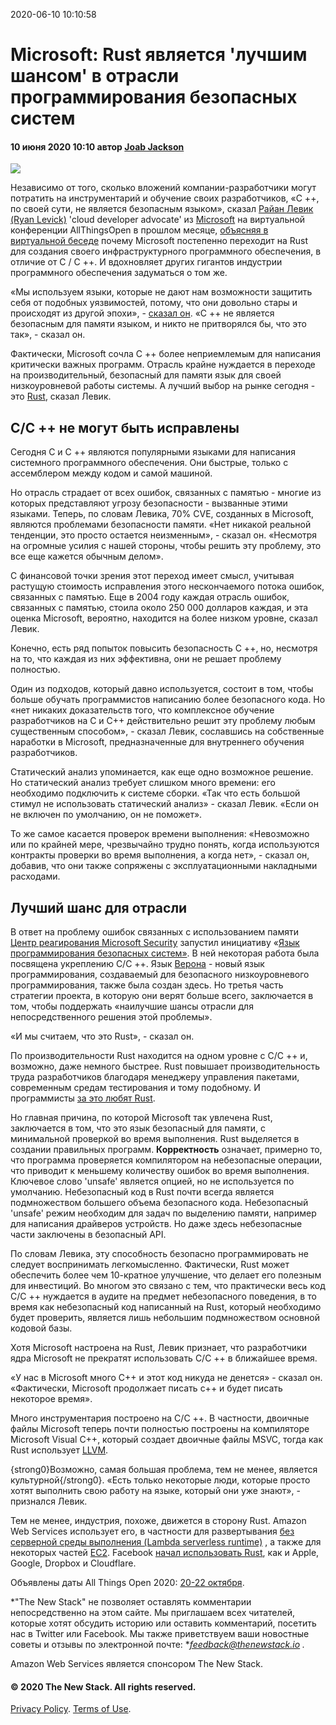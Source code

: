 2020-06-10 10:10:58

# Microsoft: Rust является 'лучшим шансом' в отрасли программирования безопасных систем

#### 10 июня 2020 10:10 автор [Joab Jackson](https://thenewstack.io/author/joab/ "Posts by Joab Jackson")

![](https://cdn.thenewstack.io/media/2020/06/1a99000f-microsoft-rust.jpg)

Независимо от того, сколько вложений компании-разработчики могут потратить на инструментарий и обучение своих разработчиков, «C ++, по своей сути, не является безопасным языком», сказал [Райан Левик (Ryan Levick)](https://github.com/rylev) 'cloud developer advocate' из [Microsoft](https://www.microsoft.com) на виртуальной конференции AllThingsOpen в прошлом месяце, [объясняя в виртуальной беседе](https://youtu.be/NQBVUjdkLAA) почему Microsoft постепенно переходит на Rust для создания своего инфраструктурного программного обеспечения, в отличие от C / C ++. И вдохновляет других гигантов индустрии программного обеспечения задуматься о том же.

«Мы используем языки, которые не дают нам возможности защитить себя от подобных уязвимостей, потому, что они довольно стары и происходят из другой эпохи», - [сказал он](https://youtu.be/NQBVUjdkLAA?t=580). «C ++ не является безопасным для памяти языком, и никто не притворялся бы, что это так», - сказал он.

Фактически, Microsoft сочла C ++ более неприемлемым для написания критически важных программ. Отрасль крайне нуждается в переходе на производительный, безопасный для памяти язык для своей низкоуровневой работы системы. А лучший выбор на рынке сегодня - это [Rust](https://www.rust-lang.org/), сказал Левик.

## C/C ++ не могут быть исправлены

Сегодня C и C ++ являются популярными языками для написания системного программного обеспечения. Они быстрые, только с ассемблером между кодом и самой машиной.

Но отрасль страдает от всех ошибок, связанных с памятью - многие из которых представляют угрозу безопасности - вызванные этими языками. Теперь, по словам Левика, 70% CVE, созданных в Microsoft, являются проблемами безопасности памяти. «Нет никакой реальной тенденции, это просто остается неизменным», - сказал он. «Несмотря на огромные усилия с нашей стороны, чтобы решить эту проблему, это все еще кажется обычным делом».

С финансовой точки зрения этот переход имеет смысл, учитывая растущую стоимость исправления этого нескончаемого потока ошибок, связанных с памятью. Еще в 2004 году каждая отрасль ошибок, связанных с памятью, стоила около 250 000 долларов каждая, и эта оценка Microsoft, вероятно, находится на более низком уровне, сказал Левик.

Конечно, есть ряд попыток повысить безопасность C ++, но, несмотря на то, что каждая из них эффективна, они не решает проблему полностью.

Один из подходов, который давно используется, состоит в том, чтобы больше обучать программистов написанию более безопасного кода. Но «нет никаких доказательств того, что комплексное обучение разработчиков на C и C++ действительно решит эту проблему любым существенным способом», - сказал Левик, сославшись на собственные наработки в Microsoft, предназначенные для внутреннего обучения разработчиков.

Статический анализ упоминается, как еще одно возможное решение. Но статический анализ требует слишком много времени: его необходимо подключить к системе сборки. «Так что есть большой стимул не использовать статический анализ» - сказал Левик. «Если он не включен по умолчанию, он не поможет».

То же самое касается проверок времени выполнения: «Невозможно или по крайней мере, чрезвычайно трудно понять, когда используются контракты проверки во время выполнения, а когда нет», - сказал он, добавив, что они также сопряжены с эксплуатационными накладными расходами.

## **Лучший шанс для отрасли**

В ответ на проблему ошибок связанных с использованием памяти [Центр реагирования Microsoft Security](https://www.microsoft.com/en-us/msrc) запустил инициативу «[Язык программирования безопасных систем»](https://www.youtube.com/watch?v=t3dKNcJXtbg). В ней некоторая работа была посвящена укреплению C/C ++. Язык [Верона](https://github.com/microsoft/verona) - новый язык программирования, создаваемый для безопасного низкоуровневого программирования, также была создан здесь. Но третья часть стратегии проекта, в которую они верят больше всего, заключается в том, чтобы поддержать «наилучшие шансы отрасли для непосредственного решения этой проблемы».

«И мы считаем, что это Rust», - сказал он.

По производительности Rust находится на одном уровне с C/C ++ и, возможно, даже немного быстрее. Rust повышает производительность труда разработчиков благодаря менеджеру управления пакетами, современным средам тестирования и тому подобному. И программисты [за это любят Rust](https://stackoverflow.blog/2020/01/20/what-is-rust-and-why-is-it-so-popular/).

Но главная причина, по которой Microsoft так увлечена Rust, заключается в том, что это язык безопасный для памяти, с минимальной проверкой во время выполнения. Rust выделяется в создании правильных программ. **Корректность** означает, примерно то, что программа проверяется компилятором на небезопасные операции, что приводит к меньшему количеству ошибок во время выполнения. Ключевое слово 'unsafe' является опцией, но не используется по умолчанию. Небезопасный код в Rust почти всегда является подмножеством большего объема безопасного кода. Небезопасный 'unsafe' режим необходим для задач по выделению памяти, например для написания драйверов устройств. Но даже здесь небезопасные части заключены в безопасный API.

По словам Левика, эту способность безопасно программировать не следует воспринимать легкомысленно. Фактически, Rust может обеспечить более чем 10-кратное улучшение, что делает его полезным для инвестиций. Во многом это связано с тем, что практически весь код C/C ++ нуждается в аудите на предмет небезопасного поведения, в то время как небезопасный код написанный на Rust, который необходимо будет проверить, является лишь небольшим подмножеством основной кодовой базы.

Хотя Microsoft настроена на Rust, Левик признает, что разработчики ядра Microsoft не прекратят использовать C/C ++ в ближайшее время.

«У нас в Microsoft много C++ и этот код никуда не денется» - сказал он. «Фактически, Microsoft продолжает писать c++ и будет писать некоторое время».

Много инструментария построено на C/C ++. В частности, двоичные файлы Microsoft теперь почти полностью построены на компиляторе Microsoft Visual C++, который создает двоичные файлы MSVC, тогда как Rust использует [LLVM](https://llvm.org/).

{strong0}Возможно, самая большая проблема, тем не менее, является культурной{/strong0}. «Есть только некоторые люди, которые просто хотят выполнить свою работу на языке, который они уже знают», - признался Левик.

Тем не менее, индустрия, похоже, движется в сторону Rust. Amazon Web Services использует его, в частности для развертывания [без серверной среды выполнения (Lambda serverless runtime)](https://aws.amazon.com/lambda/) , а также для некоторых частей [EC2](https://aws.amazon.com/ec2/). Facebook [начал использовать Rust](https://www.youtube.com/watch?v=kylqq8pEgRs), как и Apple, Google, Dropbox и Cloudflare.

Объявлены даты All Things Open 2020: [20-22 октября](https://2020.allthingsopen.org/).

*"The New Stack" не позволяет оставлять комментарии непосредственно на этом сайте. Мы приглашаем всех читателей, которые хотят обсудить историю или оставить комментарий, посетить нас в Twitter или Facebook. Мы также приветствуем ваши новостные советы и отзывы по электронной почте: **[feedback@thenewstack.io](mailto:feedback@thenewstack.io) .*

Amazon Web Services является спонсором The New Stack.

#### © 2020 The New Stack. All rights reserved.

[Privacy Policy](/privacy-policy). [Terms of Use](/terms-of-use).
